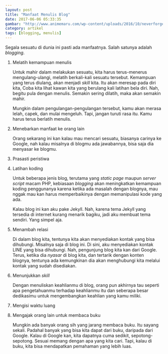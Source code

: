 ```yaml
---
layout: post
title: "Manfaat Menulis Blog"
date: 2017-06-06 05:33:35
gambar: "http://www.animemaru.com/wp-content/uploads/2016/10/neverforget711-640x360.png"
category: artikel
tags: [blogging, menulis]
---
```


Segala sesuatu di dunia ini pasti ada manfaatnya. Salah satunya adalah _blogging_.

1. Melatih kemampuan menulis

    Untuk mahir dalam melakukan sesuatu, kita harus terus-menerus mengulang-ulangi, melatih berkali-kali sesuatu tersebut. Kemampuan yang terus diulang, akan menjadi _skill_ kita. Itu akan meresap pada diri kita, Coba kita lihat kawan kita yang berulang kali latihan bela diri. Nah, begitu pula dengan menulis. Semakin sering dilatih, maka akan semakin mahir.

    Mungkin dalam pengulangan-pengulangan tersebut, kamu akan merasa lelah, capek, dan mulai mengeluh. Tapi, jangan turuti rasa itu. Kamu harus terus berlatih menulis.

2. Menebarkan manfaat ke orang lain

    Orang sekarang ini kan kalau mau mencari sesuatu, biasanya carinya ke Google, nah kalau misalnya di blogmu ada jawabannya, bisa saja dia menyasar ke blogmu.

3. Prasasti peristiwa
4. Latihan koding

    Untuk beberapa jenis blog, terutama yang _static page_ maupun _server script_ macam PHP, kebiasaan _blogging_ akan meningkatkan kemampuan koding penggunanya karena ketika ada masalah dengan blognya, mau nggak mau kan harus memperbaikinya dengan memanipulasi kode yang ada.

    Kalau blog ini kan aku pake Jekyll. Nah, karena tema Jekyll yang tersedia di internet kurang menarik bagiku, jadi aku membuat tema sendiri. Yang simpel aja.

5. Menambah relasi

    Di dalam blog kita, tentunya kita akan menyediakan kontak yang bisa dihubungi. Misalnya saja di blog ini. Di sini, aku menyediakan kontak LINE yang bisa dihubungi. Nah, pengunjung blog kita kan dari Google. Terus, ketika dia _nyasar_ di blog kita, dan tertarik dengan konten blognya, tentunya ada kemungkinan dia akan menghubungi kita melalui kontak yang sudah disediakan.

6. Menunjukkan _skill_

    Dengan menuliskan keahlianmu di blog, orang pun akhirnya tau seperti apa pengetahuanmu terhadap keahlianmu itu dan seberapa besar dedikasimu untuk mengembangkan keahlian yang kamu miliki.

7. Mengisi waktu luang
8. Mengajak orang lain untuk membaca buku

    Mungkin ada banyak orang sih yang jarang membaca buku. Itu sayang sekali. Padahal banyak yang bisa kita dapat dari buku, daripada dari Google. Kalau di Google kan, kita dapatnya cuma sedikit, sepotong-sepotong. Sesuai memang dengan apa yang kita cari. Tapi, kalau di buku, kita bisa mendapatkan pemahaman yang lebih luas.
